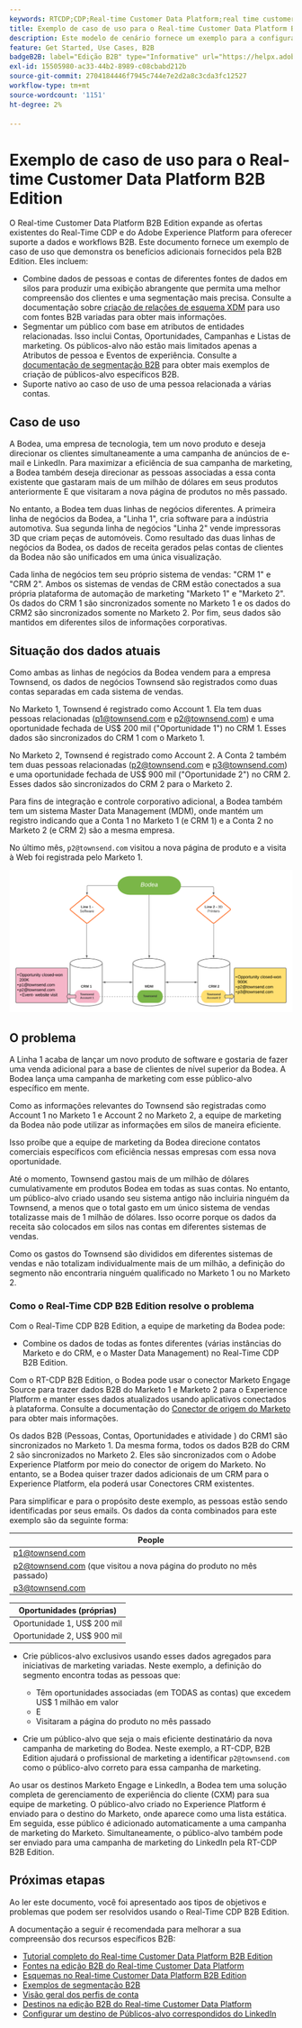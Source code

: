 ```yaml
---
keywords: RTCDP;CDP;Real-time Customer Data Platform;real time customer data platform;real time cdp;cdp;rtcdp
title: Exemplo de caso de uso para o Real-time Customer Data Platform B2B Edition
description: Este modelo de cenário fornece um exemplo para a configuração da sua implementação da Adobe Real-time Customer Data Platform B2B Edition.
feature: Get Started, Use Cases, B2B
badgeB2B: label="Edição B2B" type="Informative" url="https://helpx.adobe.com/legal/product-descriptions/real-time-customer-data-platform-b2b-edition-prime-and-ultimate-packages.html newtab=true"
exl-id: 15505980-ac33-44b2-8989-c08cbabd212b
source-git-commit: 2704184446f7945c744e7e2d2a8c3cda3fc12527
workflow-type: tm+mt
source-wordcount: '1151'
ht-degree: 2%

---
```


# Exemplo de caso de uso para o Real-time Customer Data Platform B2B Edition

O Real-time Customer Data Platform B2B Edition expande as ofertas existentes do Real-Time CDP e do Adobe Experience Platform para oferecer suporte a dados e workflows B2B. Este documento fornece um exemplo de caso de uso que demonstra os benefícios adicionais fornecidos pela B2B Edition. Eles incluem:

- Combine dados de pessoas e contas de diferentes fontes de dados em silos para produzir uma exibição abrangente que permita uma melhor compreensão dos clientes e uma segmentação mais precisa. Consulte a documentação sobre [criação de relações de esquema XDM](./schemas/b2b.md) para uso com fontes B2B variadas para obter mais informações.
- Segmentar um público com base em atributos de entidades relacionadas. Isso inclui Contas, Oportunidades, Campanhas e Listas de marketing. Os públicos-alvo não estão mais limitados apenas a Atributos de pessoa e Eventos de experiência. Consulte a [documentação de segmentação B2B](./segmentation/b2b.md) para obter mais exemplos de criação de públicos-alvo específicos B2B.
- Suporte nativo ao caso de uso de uma pessoa relacionada a várias contas.

## Caso de uso

A Bodea, uma empresa de tecnologia, tem um novo produto e deseja direcionar os clientes simultaneamente a uma campanha de anúncios de e-mail e LinkedIn. Para maximizar a eficiência de sua campanha de marketing, a Bodea também deseja direcionar as pessoas associadas a essa conta existente que gastaram mais de um milhão de dólares em seus produtos anteriormente E que visitaram a nova página de produtos no mês passado.

No entanto, a Bodea tem duas linhas de negócios diferentes. A primeira linha de negócios da Bodea, a &quot;Linha 1&quot;, cria software para a indústria automotiva. Sua segunda linha de negócios &quot;Linha 2&quot; vende impressoras 3D que criam peças de automóveis. Como resultado das duas linhas de negócios da Bodea, os dados de receita gerados pelas contas de clientes da Bodea não são unificados em uma única visualização.

Cada linha de negócios tem seu próprio sistema de vendas: &quot;CRM 1&quot; e &quot;CRM 2&quot;. Ambos os sistemas de vendas de CRM estão conectados a sua própria plataforma de automação de marketing &quot;Marketo 1&quot; e &quot;Marketo 2&quot;. Os dados do CRM 1 são sincronizados somente no Marketo 1 e os dados do CRM2 são sincronizados somente no Marketo 2. Por fim, seus dados são mantidos em diferentes silos de informações corporativas.

## Situação dos dados atuais

Como ambas as linhas de negócios da Bodea vendem para a empresa Townsend, os dados de negócios Townsend são registrados como duas contas separadas em cada sistema de vendas.

No Marketo 1, Townsend é registrado como Account 1. Ela tem duas pessoas relacionadas (p1@townsend.com e p2@townsend.com) e uma oportunidade fechada de US$ 200 mil (&quot;Oportunidade 1&quot;) no CRM 1. Esses dados são sincronizados do CRM 1 com o Marketo 1.

No Marketo 2, Townsend é registrado como Account 2. A Conta 2 também tem duas pessoas relacionadas (p2@townsend.com e p3@townsend.com) e uma oportunidade fechada de US$ 900 mil (&quot;Oportunidade 2&quot;) no CRM 2. Esses dados são sincronizados do CRM 2 para o Marketo 2.

Para fins de integração e controle corporativo adicional, a Bodea também tem um sistema Master Data Management (MDM), onde mantém um registro indicando que a Conta 1 no Marketo 1 (e CRM 1) e a Conta 2 no Marketo 2 (e CRM 2) são a mesma empresa.

No último mês, `p2@townsend.com` visitou a nova página de produto e a visita à Web foi registrada pelo Marketo 1.

![diagrama de informações da conta](./assets/account-info.png)

## O problema

A Linha 1 acaba de lançar um novo produto de software e gostaria de fazer uma venda adicional para a base de clientes de nível superior da Bodea. A Bodea lança uma campanha de marketing com esse público-alvo específico em mente.

Como as informações relevantes do Townsend são registradas como Account 1 no Marketo 1 e Account 2 no Marketo 2, a equipe de marketing da Bodea não pode utilizar as informações em silos de maneira eficiente.

Isso proíbe que a equipe de marketing da Bodea direcione contatos comerciais específicos com eficiência nessas empresas com essa nova oportunidade.

Até o momento, Townsend gastou mais de um milhão de dólares cumulativamente em produtos Bodea em todas as suas contas. No entanto, um público-alvo criado usando seu sistema antigo não incluiria ninguém da Townsend, a menos que o total gasto em um único sistema de vendas totalizasse mais de 1 milhão de dólares. Isso ocorre porque os dados da receita são colocados em silos nas contas em diferentes sistemas de vendas.

Como os gastos do Townsend são divididos em diferentes sistemas de vendas e não totalizam individualmente mais de um milhão, a definição do segmento não encontraria ninguém qualificado no Marketo 1 ou no Marketo 2.

### Como o Real-Time CDP B2B Edition resolve o problema

Com o Real-Time CDP B2B Edition, a equipe de marketing da Bodea pode:

- Combine os dados de todas as fontes diferentes (várias instâncias do Marketo e do CRM, e o Master Data Management) no Real-Time CDP B2B Edition.

Com o RT-CDP B2B Edition, o Bodea pode usar o conector Marketo Engage Source para trazer dados B2B do Marketo 1 e Marketo 2 para o Experience Platform e manter esses dados atualizados usando aplicativos conectados à plataforma. Consulte a documentação do [Conector de origem do Marketo](../sources/connectors/adobe-applications/marketo/marketo.md) para obter mais informações.

Os dados B2B (Pessoas, Contas, Oportunidades e atividade ) do CRM1 são sincronizados no Marketo 1. Da mesma forma, todos os dados B2B do CRM 2 são sincronizados no Marketo 2. Eles são sincronizados com o Adobe Experience Platform por meio do conector de origem do Marketo. No entanto, se a Bodea quiser trazer dados adicionais de um CRM para o Experience Platform, ela poderá usar Conectores CRM existentes.

Para simplificar e para o propósito deste exemplo, as pessoas estão sendo identificadas por seus emails. Os dados da conta combinados para este exemplo são da seguinte forma:

| People |
|---|
| p1@townsend.com |
| p2@townsend.com (que visitou a nova página do produto no mês passado) |
| p3@townsend.com |

| Oportunidades (próprias) |
|---|
| Oportunidade 1, US$ 200 mil |
| Oportunidade 2, US$ 900 mil |

- Crie públicos-alvo exclusivos usando esses dados agregados para iniciativas de marketing variadas. Neste exemplo, a definição do segmento encontra todas as pessoas que:

   - Têm oportunidades associadas (em TODAS as contas) que excedem US$ 1 milhão em valor
   - E
   - Visitaram a página do produto no mês passado

- Crie um público-alvo que seja o mais eficiente destinatário da nova campanha de marketing do Bodea. Neste exemplo, a RT-CDP, B2B Edition ajudará o profissional de marketing a identificar `p2@townsend.com` como o público-alvo correto para essa campanha de marketing.

Ao usar os destinos Marketo Engage e LinkedIn, a Bodea tem uma solução completa de gerenciamento de experiência do cliente (CXM) para sua equipe de marketing. O público-alvo criado no Experience Platform é enviado para o destino do Marketo, onde aparece como uma lista estática. Em seguida, esse público é adicionado automaticamente a uma campanha de marketing do Marketo. Simultaneamente, o público-alvo também pode ser enviado para uma campanha de marketing do LinkedIn pela RT-CDP B2B Edition.

## Próximas etapas

Ao ler este documento, você foi apresentado aos tipos de objetivos e problemas que podem ser resolvidos usando o Real-Time CDP B2B Edition.

A documentação a seguir é recomendada para melhorar a sua compreensão dos recursos específicos B2B:

- [Tutorial completo do Real-time Customer Data Platform B2B Edition](./b2b-tutorial.md)
- [Fontes na edição B2B do Real-time Customer Data Platform](./sources/b2b.md)
- [Esquemas no Real-time Customer Data Platform B2B Edition](./schemas/b2b.md)
- [Exemplos de segmentação B2B](./segmentation/b2b.md)
- [Visão geral dos perfis de conta](./accounts/account-profile-overview.md)
- [Destinos na edição B2B do Real-time Customer Data Platform](./destinations/b2b.md)
- [Configurar um destino de Públicos-alvo correspondidos do LinkedIn](../destinations/catalog/social/linkedin.md)
